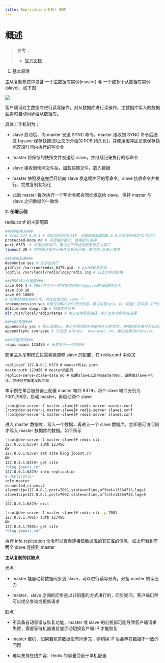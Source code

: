 ```yaml
---
title: Replication(复制) 模式
---
```


# 概述

> 参考：
> 
> - [官方文档](https://redis.io/topics/replication)

1. 基本原理

主从复制模式中包含 一个主数据库实例(master) 与 一个或多个从数据库实例(slave)，如下图

![](https://notes-learning.oss-cn-beijing.aliyuncs.com/equ0le/1616134781068-8b8f1a94-6405-4bea-98b3-5627a9d8ff17.png)

客户端可对主数据库进行读写操作，对从数据库进行读操作，主数据库写入的数据会实时自动同步给从数据库。

具体工作机制为：

- slave 启动后，向 master 发送 SYNC 命令，master 接收到 SYNC 命令后通过 bgsave 保存快照(即上文所介绍的 RDB 持久化)，并使用缓冲区记录保存快照这段时间内执行的写命令

- master 将保存的快照文件发送给 slave，并继续记录执行的写命令

- slave 接收到快照文件后，加载快照文件，载入数据

- master 快照发送完后开始向 slave 发送缓冲区的写命令，slave 接收命令并执行，完成复制初始化

- 此后 master 每次执行一个写命令都会同步发送给 slave，保持 master 与 slave 之间数据的一致性

**2. 部署示例**

redis.conf 的主要配置

```bash
###网络相关###
# bind 127.0.0.1 # 绑定监听的网卡IP，注释掉或配置成0.0.0.0可使任意IP均可访问
protected-mode no # 关闭保护模式，使用密码访问
port 6379  # 设置监听端口，建议生产环境均使用自定义端口
timeout 30 # 客户端连接空闲多久后断开连接，单位秒，0表示禁用

###通用配置###
daemonize yes # 在后台运行
pidfile /var/run/redis_6379.pid  # pid进程文件名
logfile /usr/local/redis/logs/redis.log # 日志文件的位置

###RDB持久化配置###
save 900 1 # 900s内至少一次写操作则执行bgsave进行RDB持久化
save 300 10
save 60 10000
# 如果禁用RDB持久化，可在这里添加 save ""
rdbcompression yes #是否对RDB文件进行压缩，建议设置为no，以（磁盘）空间换（CPU）时间
dbfilename dump.rdb # RDB文件名称
dir /usr/local/redis/datas # RDB文件保存路径，AOF文件也保存在这里

###AOF配置###
appendonly yes # 默认值是no，表示不使用AOF增量持久化的方式，使用RDB全量持久化的方式
appendfsync everysec # 可选值 always， everysec，no，建议设置为everysec

###设置密码###
requirepass 123456 # 设置复杂一点的密码
```

部署主从复制模式只需稍微调整 slave 的配置，在 redis.conf 中添加

    replicaof 127.0.0.1 6379 # master的ip，port
    masterauth 123456 # master的密码
    replica-serve-stale-data no # 如果slave无法与master同步，设置成slave不可读，方便监控脚本发现问题

本示例在单台服务器上配置 master 端口 6379，两个 slave 端口分别为 7001,7002，启动 master，再启动两个 slave

    [root@dev-server-1 master-slave]# redis-server master.conf
    [root@dev-server-1 master-slave]# redis-server slave1.conf
    [root@dev-server-1 master-slave]# redis-server slave2.conf

进入 master 数据库，写入一个数据，再进入一个 slave 数据库，立即便可访问刚才写入 master 数据库的数据。如下所示

```bash
[root@dev-server-1 master-slave]# redis-cli
127.0.0.1:6379> auth 123456
OK
127.0.0.1:6379> set site blog.jboost.cn
OK
127.0.0.1:6379> get site
"blog.jboost.cn"
127.0.0.1:6379> info replication
# Replication
role:master
connected_slaves:2
slave0:ip=127.0.0.1,port=7001,state=online,offset=13364738,lag=1
slave1:ip=127.0.0.1,port=7002,state=online,offset=13364738,lag=0
...
127.0.0.1:6379> exit

[root@dev-server-1 master-slave]# redis-cli -p 7001
127.0.0.1:7001> auth 123456
OK
127.0.0.1:7001> get site
"blog.jboost.cn"
```

执行 info replication 命令可以查看连接该数据库的其它库的信息，如上可看到有两个 slave 连接到 master

**主从复制的优缺点**

优点：

- master 能自动将数据同步到 slave，可以进行读写分离，分担 master 的读压力

- master、slave 之间的同步是以非阻塞的方式进行的，同步期间，客户端仍然可以提交查询或更新请求

缺点：

- 不具备自动容错与恢复功能，master 或 slave 的宕机都可能导致客户端请求失败，需要等待机器重启或手动切换客户端 IP 才能恢复

- master 宕机，如果宕机前数据没有同步完，则切换 IP 后会存在数据不一致的问题

- 难以支持在线扩容，Redis 的容量受限于单机配置
